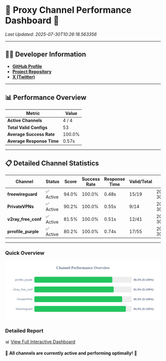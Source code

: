 # 🌟 Proxy Channel Performance Dashboard 🌟

_Last Updated: 2025-07-30T10:26:18.563356_

---

## 👩‍💻 Developer Information

- **[GitHub Profile](https://github.com/4n0nymou3)**  
- **[Project Repository](https://github.com/4n0nymou3/multi-proxy-config-fetcher)**  
- **[X (Twitter)](https://x.com/4n0nymou3)**  

---

## 📊 Performance Overview

| Metric                | Value       |
|-----------------------|-------------|
| **Active Channels**   | 4 / 4       |
| **Total Valid Configs** | 53          |
| **Average Success Rate** | 100.0%      |
| **Average Response Time** | 0.57s       |

---

## 📋 Detailed Channel Statistics

| Channel          | Status     | Score  | Success Rate | Response Time | Valid/Total | Last Success               |
|------------------|------------|--------|--------------|---------------|-------------|----------------------------|
| **freewireguard**  | ✅ Active  | 94.0%  | 100.0% | 0.48s         | 15/19       | 2025-07-30T10:26:18.561617 |
| **PrivateVPNs**  | ✅ Active  | 90.2%  | 100.0% | 0.55s         | 9/14       | 2025-07-30T10:26:18.052889 |
| **v2ray_free_conf**  | ✅ Active  | 81.5%  | 100.0% | 0.51s         | 12/41       | 2025-07-30T10:26:17.447315 |
| **prrofile_purple**  | ✅ Active  | 80.2%  | 100.0% | 0.74s         | 17/55       | 2025-07-30T10:26:16.894739 |

---

### Quick Overview
<div align="center">
  <a href="https://raw.githubusercontent.com/nullluser/NullRepo/refs/heads/main/assets/channel_stats_chart.svg">
    <img src="https://raw.githubusercontent.com/nullluser/NullRepo/refs/heads/main/assets/channel_stats_chart.svg" alt="Source Performance Statistics" width="800">
  </a>
</div>

### Detailed Report
📊 [View Full Interactive Dashboard](https://htmlpreview.github.io/?https://github.com/nullluser/NullRepo/blob/main/assets/performance_report.html)

🎉 **All channels are currently active and performing optimally!** 🎉

